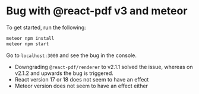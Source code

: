 # Bug with @react-pdf v3 and meteor

To get started, run the following:

```sh
meteor npm install
meteor npm start
```

Go to `localhost:3000` and see the bug in the console.

* Downgrading `@react-pdf/renderer` to v2.1.1 solved the issue, whereas on v2.1.2 and upwards the bug is triggered.
* React version 17 or 18 does not seem to have an effect
* Meteor version does not seem to have an effect either
